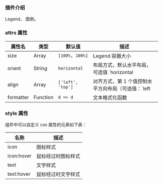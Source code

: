 ### 插件介绍

Legend， 图例。

### attrs 属性

| 属性名    | 类型     | 默认值            | 描述                                                                                                                                 |
| --------- | -------- | ----------------- | ------------------------------------------------------------------------------------------------------------------------------------ |
| size      | Array    | `[100%, 100%]`    | Legend 容器大小                                                                                                                      |
| orient    | String   | `horizontal`      | 布局方式，默认水平布局，可选值 `horizontal | vertical`                                                                               |
| align     | Array    | `['left', 'top']` | 对齐方式，第 1 个值控制水平方向布局（可选值：`left | center | right`），第 2 个值控制垂直方向布局（可选值：`top | center | bottom`） |
| formatter | Function | `d => d`          | 文本格式化函数                                                                                                                       |

### style 属性

组件中可以自定义 css 属性的元素如下表：

| 名称       | 描述               |
| ---------- | ------------------ |
| icon       | 图标样式           |
| icon:hover | 鼠标经过时图标样式 |
| text       | 文字样式           |
| text:hover | 鼠标经过时文字样式 |
